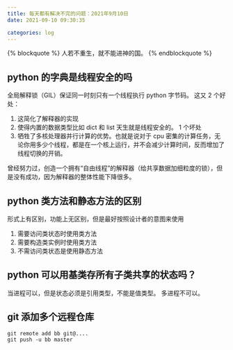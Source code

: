 ```yaml
---
title: 每天都有解决不完的问题：2021年9月10日
date: 2021-09-10 09:30:35

categories: log
---
```


{% blockquote %}
人若不重生，就不能进神的国。
{% endblockquote %}

## python 的字典是线程安全的吗

全局解释锁（GIL）保证同一时刻只有一个线程执行 python 字节码。
这又 2 个好处：

1. 这简化了解释器的实现
2. 使得内置的数据类型比如 dict 和 list 天生就是线程安全的。
   1 个坏处
3. 牺牲了多核处理器并行计算的优势。也就是说对于 cpu 密集的计算任务，无论你用多少个线程，都是在一个核上运行，并不会减少计算时间，反而增加了线程切换的开销。

曾经努力过，创造一个拥有“自由线程”的解释器（给共享数据加细粒度的锁），但是没有成功，因为解释器的整体性能下降很多。

## python 类方法和静态方法的区别

形式上有区别，功能上无区别，但是最好按照设计者的意图来使用

1. 需要访问类状态时使用类方法
2. 需要构造类实例时使用类方法
3. 不需访问类状态是使用静态方法

## python 可以用基类存所有子类共享的状态吗？

当进程可以，但是状态必须是引用类型，不能是值类型。
多进程不可以。

## git 添加多个远程仓库

```
git remote add bb git@....
git push -u bb master
```
